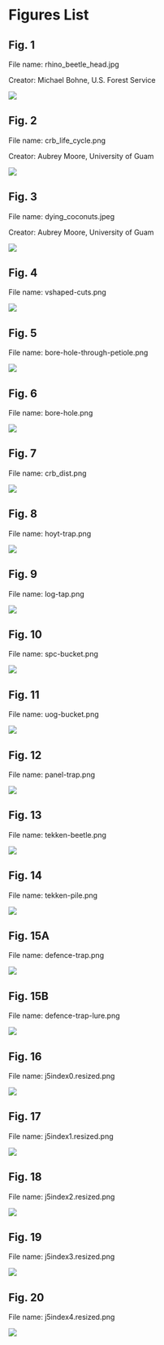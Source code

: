 # Figures List

## Fig. 1	

File name: rhino_beetle_head.jpg

Creator: Michael Bohne, U.S. Forest Service 

![](rhino_beetle_head.jpg)

## Fig. 2	

File name: crb_life_cycle.png

Creator: Aubrey Moore, University of Guam

![](crb_life_cycle.png)

## Fig. 3	

File name: dying_coconuts.jpeg

Creator: Aubrey Moore, University of Guam

![](dying_coconuts.jpeg)

## Fig. 4	

File name: vshaped-cuts.png

![](vshaped-cuts.png)

## Fig. 5	

File name: bore-hole-through-petiole.png

![](bore-hole-through-petiole.png)

## Fig. 6	

File name: bore-hole.png

![](bore-hole.png)

## Fig. 7	

File name: crb_dist.png

![](crb_dist.png)

## Fig. 8	

File name: hoyt-trap.png

![](hoyt-trap.png)

## Fig. 9	

File name: log-tap.png

![](log-tap.png)

## Fig. 10	

File name: spc-bucket.png

![](spc-bucket.png)

## Fig. 11	

File name: uog-bucket.png

![](uog-bucket.png)

## Fig. 12	

File name: panel-trap.png

![](panel-trap.png)

## Fig. 13	

File name: tekken-beetle.png

![](tekken-beetle.png)

## Fig. 14	

File name: tekken-pile.png

![](tekken-pile.png)

## Fig. 15A	

File name: defence-trap.png

![](defence-trap.png)

## Fig. 15B	

File name: defence-trap-lure.png

![](defence-trap-lure.png)

## Fig. 16

File name: j5index0.resized.png

![](j5index0.resized.png)

## Fig. 17

File name: j5index1.resized.png

![](j5index1.resized.png)

## Fig. 18

File name: j5index2.resized.png

![](j5index2.resized.png)

## Fig. 19

File name: j5index3.resized.png

![](j5index3.resized.png)

## Fig. 20

File name: j5index4.resized.png

![](j5index4.resized.png)
